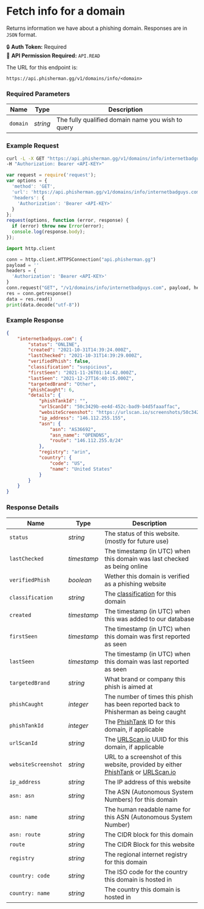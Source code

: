 # Fetch info for a domain <Badge type="tip" text="GET" vertical="middle" /> 

Returns information we have about a phishing domain. Responses are in `JSON` format.

:lock: **Auth Token:** Required  
:key: **API Permission Required:** `API.READ`  

The URL for this endpoint is:
```:no-line-numbers
https://api.phisherman.gg/v1/domains/info/<domain>
```

### Required Parameters
|Name|Type|Description|
|---|---|---|
|`domain`|_string_|The fully qualified domain name you wish to query|

### Example Request
<CodeGroup>
  <CodeGroupItem title="CURL" active>

```bash
curl -L -X GET "https://api.phisherman.gg/v1/domains/info/internetbadguys.com" \
-H "Authorization: Bearer <API-KEY>"
```

</CodeGroupItem>

  <CodeGroupItem title="JS">

```js
var request = require('request');
var options = {
  'method': 'GET',
  'url': 'https://api.phisherman.gg/v1/domains/info/internetbadguys.com',
  'headers': {
    'Authorization': 'Bearer <API-KEY>'
  }
};
request(options, function (error, response) {
  if (error) throw new Error(error);
  console.log(response.body);
});
```

  </CodeGroupItem>

  <CodeGroupItem title="Python">

```py
import http.client

conn = http.client.HTTPSConnection("api.phisherman.gg")
payload = ''
headers = {
  'Authorization': 'Bearer <API-KEY>'
}
conn.request("GET", "/v1/domains/info/internetbadguys.com", payload, headers)
res = conn.getresponse()
data = res.read()
print(data.decode("utf-8"))
```

  </CodeGroupItem>

</CodeGroup>

### Example Response
```json
{
    "internetbadguys.com": {
        "status": "ONLINE",
        "created": "2021-10-31T14:39:24.000Z",
        "lastChecked": "2021-10-31T14:39:29.000Z",
        "verifiedPhish": false,
        "classification": "suspicious",
        "firstSeen": "2021-11-26T01:14:42.000Z",
        "lastSeen": "2021-12-27T16:40:15.000Z",
        "targetedBrand": "Other",
        "phishCaught": 6,
        "details": {
            "phishTankId": "",
            "urlScanId": "50c3429b-ee4d-452c-bad9-b4d5faaaffac",
            "websiteScreenshot": "https://urlscan.io/screenshots/50c3429b-ee4d-452c-bad9-b4d5faaaffac.png",
            "ip_address": "146.112.255.155",
            "asn": {
                "asn": "AS36692",
                "asn_name": "OPENDNS",
                "route": "146.112.255.0/24"
            },
            "registry": "arin",
            "country": {
                "code": "US",
                "name": "United States"
            }
        }
    }
}
```
### Response Details

|Name|Type|Description|
|---|---|---|
|`status`|_string_|The status of this website. (mostly for future use)|
|`lastChecked`|_timestamp_|The timestamp (in UTC) when this domain was last checked as being online|
|`verifiedPhish`|_boolean_|Wether this domain is verified as a phishing website|
|`classification`|_string_|The [classification](/guide/domain-classifications.md) for this domain|
|`created`|_timestamp_|The timestamp (in UTC) when this was added to our database|
|`firstSeen`|_timestamp_|The timestamp (in UTC) when this domain was first reported as seen|
|`lastSeen`|_timestamp_|The timestamp (in UTC) when this domain was last reported as seen|
|`targetedBrand`|_string_|What brand or company this phish is aimed at|
|`phishCaught`|_integer_|The number of times this phish has been reported back to Phisherman as being caught|
|`phishTankId`|_integer_|The [PhishTank](https://www.phishtank.com/) ID for this domain, if applicable|
|`urlScanId`|_string_|The [URLScan.io](https://urlscan.io/) UUID for this domain, if applicable|
|`websiteScreenshot`|_string_|URL to a screenshot of this website, provided by either [PhishTank](https://www.phishtank.com/) or [URLScan.io](https://urlscan.io/)|
|`ip_address`|_string_|The IP address of this website|
|`asn: asn`|_string_|The ASN (Autonomous System Numbers) for this domain|
|`asn: name`|_string_|The human readable name for this ASN (Autonomous System Number)|
|`asn: route`|_string_|The CIDR block for this domain|
|`route`|_string_|The CIDR Block for this website|
|`registry`|_string_|The regional internet registry for this domain|
|`country: code`|_string_|The ISO code for the country this domain is hosted in|
|`country: name`|_string_|The country this domain is hosted in|
